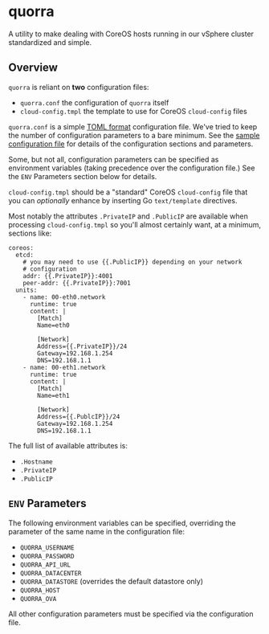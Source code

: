 quorra
======

A utility to make dealing with CoreOS hosts running in our vSphere
cluster standardized and simple.

## Overview

`quorra` is reliant on **two** configuration files:

* `quorra.conf` the configuration of `quorra` itself
* `cloud-config.tmpl` the template to use for CoreOS `cloud-config` files

`quorra.conf` is a simple [TOML format] configuration file. We've tried
to keep the number of configuration parameters to a bare minimum. See
the [sample configuration file](./quorra.conf.sample) for details of the
configuration sections and parameters.

Some, but not all, configuration parameters can be specified as
environment variables (taking precedence over the configuration file.)
See the `ENV` Parameters section below for details.

[TOML format]: https://github.com/toml-lang/toml

`cloud-config.tmpl` should be a "standard" CoreOS `cloud-config` file
that you can _optionally_ enhance by inserting Go `text/template`
directives.

Most notably the attributes `.PrivateIP` and `.PublicIP` are available
when processing `cloud-config.tmpl` so you'll almost certainly want, at
a minimum, sections like:

    coreos:
      etcd:
        # you may need to use {{.PublicIP}} depending on your network
        # configuration
        addr: {{.PrivateIP}}:4001
        peer-addr: {{.PrivateIP}}:7001
      units:
        - name: 00-eth0.network
          runtime: true
          content: |
            [Match]
            Name=eth0

            [Network]
            Address={{.PrivateIP}}/24
            Gateway=192.168.1.254
            DNS=192.168.1.1
        - name: 00-eth1.network
          runtime: true
          content: |
            [Match]
            Name=eth1

            [Network]
            Address={{.PublcIP}}/24
            Gateway=192.168.1.254
            DNS=192.168.1.1

The full list of available attributes is:

* `.Hostname`
* `.PrivateIP`
* `.PublicIP`

## `ENV` Parameters

The following environment variables can be specified, overriding the
parameter of the same name in the configuration file:

* `QUORRA_USERNAME`
* `QUORRA_PASSWORD`
* `QUORRA_API_URL`
* `QUORRA_DATACENTER`
* `QUORRA_DATASTORE` (overrides the default datastore only)
* `QUORRA_HOST`
* `QUORRA_OVA`

All other configuration parameters must be specified via the
configuration file.
